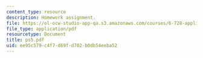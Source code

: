 ```yaml
---
content_type: resource
description: Homework assignment.
file: https://ol-ocw-studio-app-qa.s3.amazonaws.com/courses/6-728-applied-quantum-and-statistical-physics-fall-2006/ee95c579c4f7d69fd702b0db54eeba52_ps5.pdf
file_type: application/pdf
resourcetype: Document
title: ps5.pdf
uid: ee95c579-c4f7-d69f-d702-b0db54eeba52
---
```

